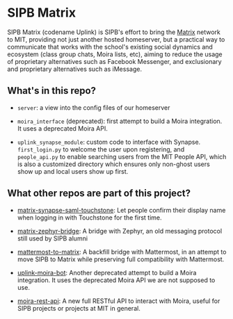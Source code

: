 # SIPB Matrix

SIPB Matrix (codename Uplink) is SIPB's effort to bring the [Matrix](https://matrix.org) network to MIT, providing not just another hosted homeserver, but a practical way to communicate that works with the school's existing social dynamics and ecosystem (class group chats, Moira lists, etc), aiming to reduce the usage of proprietary alternatives such as Facebook Messenger, and exclusionary and proprietary alternatives such as iMessage.

## What's in this repo?

* `server`: a view into the config files of our homeserver

* `moira_interface` (deprecated): first attempt to build a Moira integration. It uses a deprecated Moira API.

* `uplink_synapse_module`: custom code to interface with Synapse. `first_login.py` to welcome the user upon registering, and `people_api.py` to enable searching users from the MIT People API, which is also a customized directory which ensures only non-ghost users show up and local users show up first.

## What other repos are part of this project?

* [matrix-synapse-saml-touchstone](https://github.com/gabrc52/matrix-synapse-saml-touchstone): Let people confirm their display name when logging in with Touchstone for the first time.

* [matrix-zephyr-bridge](https://github.com/sipb/matrix-zephyr-bridge): A bridge with Zephyr, an old messaging protocol still used by SIPB alumni

* [mattermost-to-matrix](https://github.com/gabrc52/mattermost-to-matrix): A backfill bridge with Mattermost, in an attempt to move SIPB to Matrix while preserving full compatibility with Mattermost.

* [uplink-moira-bot](https://github.com/sipb/uplink-moira-bot): Another deprecated attempt to build a Moira integration. It uses the deprecated Moira API we are not supposed to use.

* [moira-rest-api](https://github.com/gabrc52/moira-rest-api): A new full RESTful API to interact with Moira, useful for SIPB projects or projects at MIT in general.
